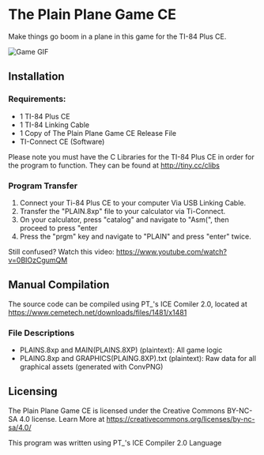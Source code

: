 # The Plain Plane Game CE
Make things go boom in a plane in this game for the TI-84 Plus CE.

![Game GIF](https://lanednickson.github.io/assets/images/Plane.gif)
                                                                                                                                         
## Installation

### Requirements:
- 1 TI-84 Plus CE
- 1 TI-84 Linking Cable
- 1 Copy of The Plain Plane Game CE Release File
- TI-Connect CE (Software)

Please note you must have the C Libraries for the TI-84 Plus CE in order for the program to function. They can be found at http://tiny.cc/clibs

### Program Transfer
1. Connect your Ti-84 Plus CE to your computer Via USB Linking Cable.
2. Transfer the "PLAIN.8xp" file to your calculator via Ti-Connect.
3. On your calculator, press "catalog" and navigate to "Asm(", then proceed to press "enter
4. Press the "prgm" key and navigate to "PLAIN" and press "enter" twice.

Still confused? Watch this video: https://www.youtube.com/watch?v=0BIOzCgumQM

## Manual Compilation
The source code can be compiled using PT_'s ICE Comiler 2.0, located at https://www.cemetech.net/downloads/files/1481/x1481
### File Descriptions
- PLAINS.8xp and MAIN(PLAINS.8XP) (plaintext): All game logic
- PLAING.8xp and GRAPHICS(PLAING.8XP).txt (plaintext): Raw data for all graphical assets (generated with ConvPNG)

## Licensing
The Plain Plane Game CE is licensed under the Creative Commons BY-NC-SA 4.0 license.
Learn More at https://creativecommons.org/licenses/by-nc-sa/4.0/

This program was written using PT_'s ICE Compiler 2.0 Language
                                                                            

